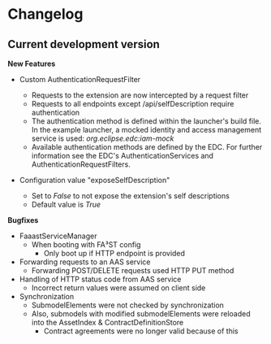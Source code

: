 # Changelog

## Current development version 

**New Features**

* Custom AuthenticationRequestFilter
    * Requests to the extension are now intercepted by a request filter
    * Requests to all endpoints except /api/selfDescription require authentication
    * The authentication method is defined within the launcher's build file. In the example launcher, a mocked identity and access management service is used: _org.eclipse.edc:iam-mock_
    * Available authentication methods are defined by the EDC. For further information see the EDC's AuthenticationServices and AuthenticationRequestFilters.

* Configuration value "exposeSelfDescription"
    * Set to _False_ to not expose the extension's self descriptions
    * Default value is _True_

**Bugfixes**

* FaaastServiceManager
    * When booting with FA³ST config
        * Only boot up if HTTP endpoint is provided
* Forwarding requests to an AAS service
    * Forwarding POST/DELETE requests used HTTP PUT method
* Handling of HTTP status code from AAS service
    * Incorrect return values were assumed on client side
* Synchronization
    * SubmodelElements were not checked by synchronization
    * Also, submodels with modified submodelElements were reloaded into the AssetIndex & ContractDefinitionStore
        * Contract agreements were no longer valid because of this
